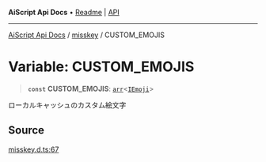---
---
**AiScript Api Docs** • [Readme](../../README.md) \| [API](../../modules.md)

***

[AiScript Api Docs](../../README.md) / [misskey](../README.md) / CUSTOM\_EMOJIS

# Variable: CUSTOM\_EMOJIS

> **`const`** **CUSTOM\_EMOJIS**: [`arr`](../../std/type-aliases/arr.md)\<[`IEmoji`](../interfaces/IEmoji.md)\>

ローカルキャッシュのカスタム絵文字

## Source

[misskey.d.ts:67](https://github.com/slofp/aitslib/blob/417fe62f0102d90b12040038b8cfc8d08c6859ce/src/misskey.d.ts#L67)
